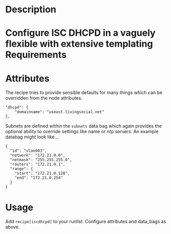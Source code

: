 Description
===========
Configure ISC DHCPD in a vaguely flexible with extensive templating
Requirements
============

Attributes
==========
The recipe tries to provide sensible defaults for many things which can be overridden from the node attributes.  

    "dhcpd": {
        "domainname": "useast.livingsocial.net"
    },

Subnets are defined within the `subnets` data bag which again provides the optional ability to override settings 
like name or ntp servers. An example databag might look like...

    {
      "id": "vlan903",
      "network": "172.21.0.0",
      "netmask": "255.255.255.0",
      "routers": "172.21.0.1",
      "range": {
        "start": "172.21.0.128",
        "end": "172.21.0.254"
      }
    }

Usage
=====

Add `recipe[iscdhcpd]` to your runlist. Configure attributes and data_bags as above.
